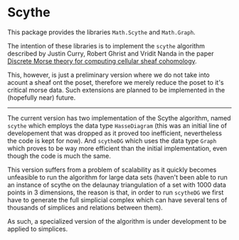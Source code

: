 # Scythe #

This package provides the libraries `Math.Scythe` and `Math.Graph`.

The intention of these libraries is to implement the `scythe` algorithm described by Justin Curry, Robert Ghrist and Vridit Nanda in the paper [Discrete Morse theory for computing cellular sheaf cohomology](http://arxiv.org/abs/1312.6454).

This, however, is just a preliminary version where we do not take into acount a sheaf ont the poset, therefore we merely reduce the poset to it's critical morse data. Such extensions are planned to be implemented in the (hopefully near) future.

---

The current version has two implementation of the Scythe algorithm, named `scythe` which employs the data type `HasseDiagram` (this was an initial line of developement that was dropped as it proved too inefficient, nevertheless the code is kept for now). And `scytheDG` which uses the data type `Graph` which proves to be way more efficient than the initial implementation, even though the code is much the same.

This version suffers from a problem of scalability as it quickly becomes unfeasible to run the algorithm for large data sets (haven't been able to run an instance of scythe on the delaunay triangulation of a set with 1000 data points in 3 dimensions, the reason is that, in order to run `scytheDG` we first have to generate the full simplicial complex which can have several tens of thousands of simplices and relations between them).

As such, a specialized version of the algorithm is under development to be applied to simplices.

